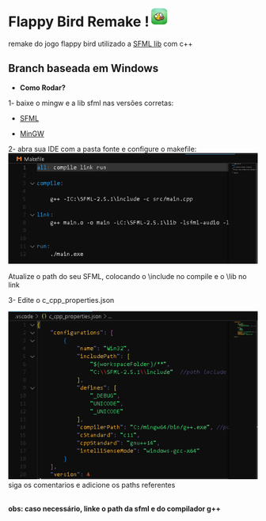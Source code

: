 # Flappy Bird Remake !<img src="assets/game/icon.png" alt= "icon" width=40>
remake do jogo flappy bird utilizado a [SFML lib](https://www.sfml-dev.org/index.php) com c++

## Branch baseada em Windows 
- <strong>Como Rodar?</strong><br>

1- baixe o mingw e a lib sfml nas versões corretas:

- [SFML](https://www.sfml-dev.org/index.php)

- [MinGW](https://www.mingw-w64.org)


2- abra sua IDE com a pasta fonte e configure o makefile:
<img src="assets/game/makefile.png" alt="makefile"> 

Atualize o path do seu SFML, colocando o \include no compile e o \lib no link



3- Edite o c_cpp_properties.json

<img src= "assets/game/json.png" alt="jsoncproperties">
siga os comentarios e adicione os paths referentes

<br><strong> obs: caso necessário, linke o path da sfml e do compilador g++
